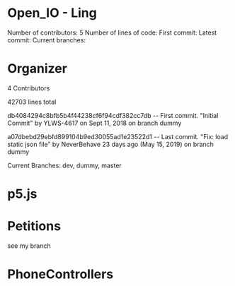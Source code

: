 # Open_IO - Ling
Number of contributors: 5
Number of lines of code: 
First commit: 
Latest commit: 
Current branches: 

# Organizer
4 Contributors

42703 lines total

db4084294c8bfb5b4f44238cf6f94cdf382cc7db -- First commit. 
"Initial Commit" by YLWS-4617 on Sept 11, 2018 on branch dummy

a07dbebd29ebfd899104b9ed30055ad1e23522d1 -- Last commit. 
"Fix: load static json file" by NeverBehave 23 days ago (May 15, 2019) on branch dummy

Current Branches: dev, dummy, master

# p5.js


# Petitions
see my branch

# PhoneControllers


